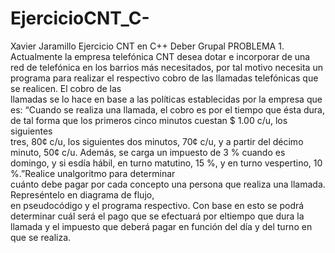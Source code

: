 # EjercicioCNT_C-
Xavier Jaramillo Ejercicio CNT en C++
Deber Grupal
PROBLEMA 1. Actualmente la empresa telefónica CNT desea dotar e incorporar de una red de telefónica en los barrios más necesitados, 
por tal motivo necesita un programa para realizar el respectivo cobro de las llamadas telefónicas que se realicen. El  cobro  de  las  
llamadas  se  lo  hace  en  base  a  las  políticas  establecidas  por  la  empresa  que  es: “Cuando se  realiza una  llamada, 
el cobro es por  el tiempo  que ésta  dura,  de tal forma que los primeros  cinco  minutos  cuestan  $  1.00  c/u,  los  siguientes  
tres,  80¢  c/u,  los  siguientes  dos minutos, 70¢ c/u, y a partir del décimo minuto, 50¢ c/u. Además, se carga un impuesto de 3 % 
cuando es domingo, y si esdía hábil, en turno matutino, 15 %, y en turno vespertino, 10 %.”Realice  unalgoritmo  para  determinar  
cuánto  debe  pagar  por  cada  concepto  una  persona  que realiza  una  llamada.  Represéntelo  en  diagrama  de  flujo,  
en pseudocódigo  y  el  programa respectivo. Con base en esto se podrá determinar cuál será el pago que se efectuará por eltiempo 
que dura la llamada y el impuesto que deberá pagar en función del día y del turno en que se realiza.
